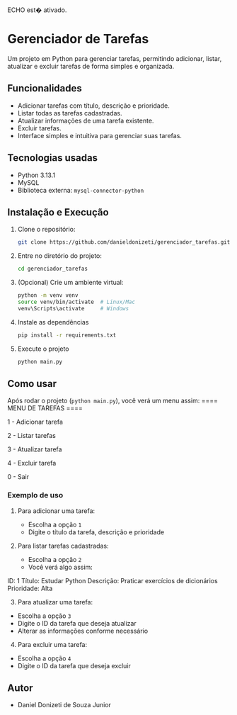ECHO est� ativado.
# Gerenciador de Tarefas

Um projeto em Python para gerenciar tarefas, permitindo adicionar, listar, atualizar e excluir tarefas de forma simples e organizada.

## Funcionalidades

- Adicionar tarefas com título, descrição e prioridade.
- Listar todas as tarefas cadastradas.
- Atualizar informações de uma tarefa existente.
- Excluir tarefas.
- Interface simples e intuitiva para gerenciar suas tarefas.

## Tecnologias usadas

- Python 3.13.1
- MySQL
-  Biblioteca externa: `mysql-connector-python`


## Instalação e Execução

1. Clone o repositório:
   ```bash
   git clone https://github.com/danieldonizeti/gerenciador_tarefas.git
2. Entre no diretório do projeto:
   ```bash
   cd gerenciador_tarefas
3. (Opcional) Crie um ambiente virtual:
    ```bash
    python -m venv venv
    source venv/bin/activate  # Linux/Mac
    venv\Scripts\activate     # Windows
   
4. Instale as dependências
    ```bash
   pip install -r requirements.txt
   
5. Execute o projeto
    ```bash
   python main.py
   
## Como usar

Após rodar o projeto (`python main.py`), você verá um menu assim:
==== MENU DE TAREFAS ====

1 - Adicionar tarefa

2 - Listar tarefas

3 - Atualizar tarefa

4 - Excluir tarefa

0 - Sair

### Exemplo de uso

1. Para adicionar uma tarefa:
   - Escolha a opção `1`
   - Digite o título da tarefa, descrição e prioridade

2. Para listar tarefas cadastradas:
   - Escolha a opção `2`
   - Você verá algo assim:

ID: 1
Título: Estudar Python
Descrição: Praticar exercícios de dicionários
Prioridade: Alta

3. Para atualizar uma tarefa:
- Escolha a opção `3`
- Digite o ID da tarefa que deseja atualizar
- Alterar as informações conforme necessário

4. Para excluir uma tarefa:
- Escolha a opção `4`
- Digite o ID da tarefa que deseja excluir


## Autor

- Daniel Donizeti de Souza Junior
